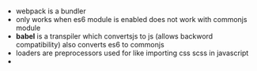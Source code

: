 #
- webpack is a bundler
- only works when es6 module is enabled does not work with commonjs module
- **babel** is a transpiler which convertsjs to js (allows backword compatibility) also converts es6 to commonjs
- loaders are preprocessors used for like importing css scss in javascript
-  